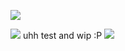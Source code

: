 ![](https://64.media.tumblr.com/9b22ddf1aa405173291459430c9d7a0d/674a2f1f23cab22a-25/s250x400/df615d4bcfb1b4fe170ab0ebfd25cb9e5df08eb1.gifv)
<!---])
ethubs/ethubs is a ✨ special ✨ repository because its `README.md` (this file) appears on your GitHub profile.
You can click the Preview link to take a look at your changes.
--->
![](https://files.catbox.moe/bv79cr.png) 
uhh test and wip :P
![](https://files.catbox.moe/zq8l8c.png)

